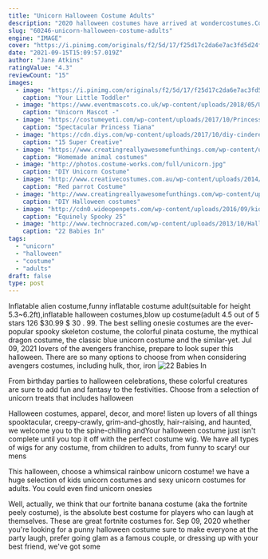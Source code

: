 ```yaml
---
title: "Unicorn Halloween Costume Adults"
description: "2020 halloween costumes have arrived at wondercostumes.Com! we're your year round u.S. Based costume store, featuring one of the most varied selections of costumes and halloween products"
slug: "60246-unicorn-halloween-costume-adults"
engine: "IMAGE"
cover: "https://i.pinimg.com/originals/f2/5d/17/f25d17c2da6e7ac3fd5d24fec19854cf.jpg"
date: "2021-09-15T15:09:57.019Z"
author: "Jane Atkins"
ratingValue: "4.3"
reviewCount: "15"
images:
  - image: "https://i.pinimg.com/originals/f2/5d/17/f25d17c2da6e7ac3fd5d24fec19854cf.jpg"
    caption: "Your Little Toddler"
  - image: "https://www.eventmascots.co.uk/wp-content/uploads/2018/05/Unicorn-Mascot-.jpg"
    caption: "Unicorn Mascot -"
  - image: "https://costumeyeti.com/wp-content/uploads/2017/10/Princess-Tiana-Costume.jpg"
    caption: "Spectacular Princess Tiana"
  - image: "https://cdn.diys.com/wp-content/uploads/2017/10/diy-cinderella-costume.jpg"
    caption: "15 Super Creative"
  - image: "https://www.creatingreallyawesomefunthings.com/wp-content/uploads/2014/10/13655_963237232723_2212382_52729587_3453114_n.jpg"
    caption: "Homemade animal costumes"
  - image: "http://photos.costume-works.com/full/unicorn.jpg"
    caption: "DIY Unicorn Costume"
  - image: "http://www.creativecostumes.com.au/wp-content/uploads/2014/02/Parrot-red-costume.jpg"
    caption: "Red parrot Costume"
  - image: "http://www.creatingreallyawesomefunthings.com/wp-content/uploads/2013/10/Easy-Pippi-Longstocking-Homemade-Halloween-Costume-621x1024.jpg"
    caption: "DIY Halloween costumes"
  - image: "http://cdn0.wideopenpets.com/wp-content/uploads/2016/09/kid-safe.jpg"
    caption: "Equinely Spooky 25"
  - image: "http://www.technocrazed.com/wp-content/uploads/2013/10/Halloween-baby-costumes-9.jpg"
    caption: "22 Babies In"
tags:
  - "unicorn"
  - "halloween"
  - "costume"
  - "adults"
draft: false
type: post
---
```


Inflatable alien costume,funny inflatable costume adult(suitable for height 5.3~6.2ft),inflatable halloween costumes,blow up costume(adult 4.5 out of 5 stars 126 $30.99 $ 30 . 99. The best selling onesie costumes are the ever-popular spooky skeleton costume, the colorful pinata costume, the mythical dragon costume, the classic blue unicorn costume and the similar-yet. Jul 09, 2021 lovers of the avengers franchise, prepare to look super this halloween. There are so many options to choose from when considering avengers costumes, including hulk, thor, iron
![22 Babies In](http://www.technocrazed.com/wp-content/uploads/2013/10/Halloween-baby-costumes-9.jpg "22 Babies In")

From birthday parties to halloween celebrations, these colorful creatures are sure to add fun and fantasy to the festivities. Choose from a selection of unicorn treats that includes halloween
<!--inArticleAds-->

<!--galleryOne-->

Halloween costumes, apparel, decor, and more! listen up lovers of all things spooktacular, creepy-crawly, grim-and-ghostly, hair-raising, and haunted, we welcome you to the spine-chilling andYour halloween costume just isn't complete until you top it off with the perfect costume wig. We have all types of wigs for any costume, from children to adults, from funny to scary! our mens
<!--inArticleAds-->

<!--galleryTwo-->

This halloween, choose a whimsical rainbow unicorn costume! we have a huge selection of kids unicorn costumes and sexy unicorn costumes for adults. You could even find unicorn onesies
<!--galleryThree-->

Well, actually, we think that our fortnite banana costume (aka the fortnite peely costume), is the absolute best costume for players who can laugh at themselves. These are great fortnite costumes for. Sep 09, 2020 whether you're looking for a punny halloween costume sure to make everyone at the party laugh, prefer going glam as a famous couple, or dressing up with your best friend, we've got some
